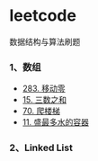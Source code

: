 # leetcode
数据结构与算法刷题
### 1、数组
- [283. 移动零](https://leetcode-cn.com/problems/move-zeroes/)
- [15. 三数之和](https://leetcode-cn.com/problems/3sum/)
- [70. 爬楼梯](https://leetcode-cn.com/problems/climbing-stairs/)
- [11. 盛最多水的容器](https://leetcode-cn.com/problems/container-with-most-water/)
### 2、Linked List
